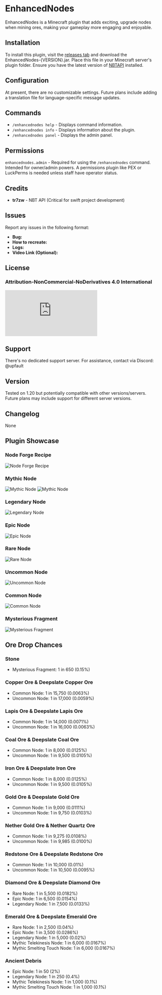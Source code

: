 # EnhancedNodes

EnhancedNodes is a Minecraft plugin that adds exciting, upgrade nodes when mining ores, making your gameplay more engaging and enjoyable.

## Installation

To install this plugin, visit the [releases tab](https://github.com/EnhancedNodes/releases) and download the EnhancedNodes-{VERSION}.jar. Place this file in your Minecraft server's plugin folder. Ensure you have the latest version of [NBTAPI](https://www.spigotmc.org/resources/nbt-api.7939/) installed.

## Configuration

At present, there are no customizable settings. Future plans include adding a translation file for language-specific message updates.

## Commands

- `/enhancednodes help` - Displays command information.
- `/enhancednodes info` - Displays information about the plugin.
- `/enhancednodes panel` - Displays the admin panel.

## Permissions

`enhancednodes.admin` - Required for using the `/enhancednodes` command. Intended for owner/admin powers. A permissions plugin like PEX or LuckPerms is needed unless staff have operator status.

## Credits

- **tr7zw** - NBT API (Critical for swift project development)

## Issues

Report any issues in the following format:
- **Bug:**
- **How to recreate:**
- **Logs:**
- **Video Link (Optional):**

## License

### Attribution-NonCommercial-NoDerivatives 4.0 International
![Attribution-NonCommercial-NoDerivatives 4.0 International](https://github.com/UpFault/EnhancedNodes/blob/master/LICENSE.md)

## Support

There's no dedicated support server. For assistance, contact via Discord: @upfault

## Version

Tested on 1.20 but potentially compatible with other versions/servers. Future plans may include support for different server versions.

## Changelog

None

## Plugin Showcase

### Node Forge Recipe
![Node Forge Recipe](https://i.imgur.com/kV5n496.png)

### Mythic Node
![Mythic Node](https://i.imgur.com/Yc3Qs8V.png)
![Mythic Node](https://i.imgur.com/RPdAX0X.png)

### Legendary Node
![Legendary Node](https://i.imgur.com/sz7Ytbf.png)

### Epic Node
![Epic Node](https://i.imgur.com/5XUIRLZ.png)

### Rare Node
![Rare Node](https://i.imgur.com/dvVFuFa.png)

### Uncommon Node
![Uncommon Node](https://i.imgur.com/tWb0hY5.png)

### Common Node
![Common Node](https://i.imgur.com/FTG1FbH.png)

### Mysterious Fragment
![Mysterious Fragment](https://i.imgur.com/f2vIB1m.png)

## Ore Drop Chances

### Stone
- Mysterious Fragment: 1 in 650 (0.15%)

### Copper Ore & Deepslate Copper Ore
- Common Node: 1 in 15,750 (0.0063%)
- Uncommon Node: 1 in 17,000 (0.0059%)

### Lapis Ore & Deepslate Lapis Ore
- Common Node: 1 in 14,000 (0.0071%)
- Uncommon Node: 1 in 16,000 (0.0063%)

### Coal Ore & Deepslate Coal Ore
- Common Node: 1 in 8,000 (0.0125%)
- Uncommon Node: 1 in 9,500 (0.0105%)

### Iron Ore & Deepslate Iron Ore
- Common Node: 1 in 8,000 (0.0125%)
- Uncommon Node: 1 in 9,500 (0.0105%)

### Gold Ore & Deepslate Gold Ore
- Common Node: 1 in 9,000 (0.0111%)
- Uncommon Node: 1 in 9,750 (0.0103%)

### Nether Gold Ore & Nether Quartz Ore
- Common Node: 1 in 9,275 (0.0108%)
- Uncommon Node: 1 in 9,985 (0.0100%)

### Redstone Ore & Deepslate Redstone Ore
- Common Node: 1 in 10,000 (0.01%)
- Uncommon Node: 1 in 10,500 (0.0095%)

### Diamond Ore & Deepslate Diamond Ore
- Rare Node: 1 in 5,500 (0.0182%)
- Epic Node: 1 in 6,500 (0.0154%)
- Legendary Node: 1 in 7,500 (0.0133%)

### Emerald Ore & Deepslate Emerald Ore
- Rare Node: 1 in 2,500 (0.04%)
- Epic Node: 1 in 3,500 (0.0286%)
- Legendary Node: 1 in 5,000 (0.02%)
- Mythic Telekinesis Node: 1 in 6,000 (0.0167%)
- Mythic Smelting Touch Node: 1 in 6,000 (0.0167%)

### Ancient Debris
- Epic Node: 1 in 50 (2%)
- Legendary Node: 1 in 250 (0.4%)
- Mythic Telekinesis Node: 1 in 1,000 (0.1%)
- Mythic Smelting Touch Node: 1 in 1,000 (0.1%)
